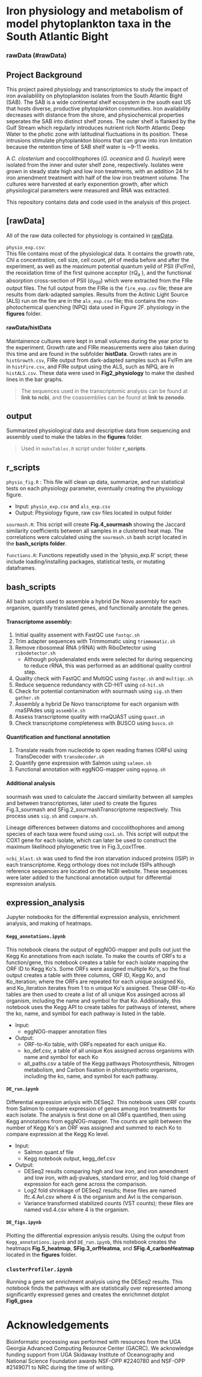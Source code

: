 # Iron physiology and metabolism of model phytoplankton taxa in the South Atlantic Bight
### rawData (#rawData)

## Project Background

This project paired physiology and transcriptomics to study the impact of iron availablility on phytoplankton isolates from the South Atlantic Bight (SAB). The SAB is a wide continental shelf ecosystem in the south east US that hosts diverse, productive phytoplankton communities. Iron availability decreases with distance from the shore, and physiochemical properties seperates the SAB into distinct shelf zones. The outer shelf is flanked by the Gulf Stream which regularly introduces nutrient rich North Atlantic Deep Water to the photic zone with latitudinal fluctuations in its position. These intrusions stimulate phytoplankton blooms that can grow into iron limitation because the retention time of SAB shelf water is ~9-11 weeks. 

A <i>C. closterium</i> and coccolithophores (<i>G. oceanica</i> and <i>G. huxleyi</i>) were isolated from the inner and outer shelf zone, respectively. Isolates were grown in steady state high and low iron treatments, with an addition 24 hr iron amendment treatment with half of the low iron treatment volume. The cultures were harvested at early exponention growth, after which physiological parameters were measured and RNA was extracted. 

This repository contains data and code used in the analysis of this project. 

## [rawData]

All of the raw data collected for physiology is contained in [rawData](rawData/). 

`physio_exp.csv`:   
This file contains most of the physiological data. It contains the growth rate, Chl a concentration, cell size, cell count, pH of media before and after the experiment, as well as the maximum potential quantum yeild of PSII (Fv/Fm), the reoxidation time of the first quinone acceptor ($\tau Q_a$ ), and the functional absorption cross-section of PSII ($\sigma_{PSII}$) which were extracted from the FIRe output files. The full output from the FIRe is the `fire_exp.csv` file; these are results from dark-adapted samples. Results from the Actinic Light Source (ALS) run on the fire are in the `als_exp.csv` file; this contains the non-photochemical quenching (NPQ) data used in Figure 2F. physiology in the **figures** folder. 

#### rawData/histData

Maintainence cultures were kept in small volumes during the year prior to the experiment. Growth rate and FIRe measurements were also taken during this time and are found in the subfolder **histData**. Growth rates are in `histGrowth.csv`, FIRe output from dark-adapted samples such as Fv/Fm are in `histFire.csv`, and FIRe output using the ALS, such as NPQ, are in `histALS.csv`. These data were used in **Fig2_physiology** to make the dashed lines in the bar graphs.

>The sequences used in the transcriptomic analysis can be found at **link to ncbi**, and the coassemblies can be found at **link to zenodo**. 

## output

Summarized physiological data and descriptive data from sequencing and assembly used to make the tables in the **figures** folder. 
>Used in `makeTables.R` script under folder **r_scripts**. 

## r_scripts

 `physio_fig.R` :
 This file will clean up data, summarize, and run statistical tests on each physiology parameter, eventually creating the physiology figure.
 - Input: `physio_exp.csv` and `als_exp.csv`
 - Output: Physiology figure, raw csv files located in output folder

`sourmash.R`:
This script will create **Fig.4_sourmash** showing the Jaccard similarity coefficients between all samples in a clustered heat map. The correlations were calculated using the `sourmash.sh` bash script located in the **bash_scripts folder**.

`functions.R`: 
Functions repeatidly used in the 'physio_exp.R' script; these include loading/installing packages, statistical tests, or mutating dataframes. 

## bash_scripts

All bash scripts used to assemble a hybrid De Novo assembly for each organism, quantify translated genes, and functionally annotate the genes. 

#### Transcriptome assembly:

1. Initial quality assement with FastQC use `fastqc.sh`
2. Trim adapter sequences with Trimmomatic using `trimmomatic.sh`
3. Remove ribosomeal RNA (rRNA) with RiboDetector using `ribodetector.sh`
    - Although polyadenalated ends were selected for during sequencing to reduce rRNA, this was performed as an additional quality control step.
4. Quality check with FastQC and MultiQC using `fastqc.sh` and `multiqc.sh`
5. Reduce sequence redundancy with CD-HIT using `cd-hit.sh`
6. Check for potential contamination with sourmash using `sig.sh` then `gather.sh`
7. Assembly a hybrid De Novo transcriptome for each organism with rnaSPAdes usig `assemble.sh`
8. Assess transcriptome quality with rnaQUAST using `quast.sh`
9. Check transcriptome completeness with BUSCO using `busco.sh`

#### Quantification and functional annotation

1. Translate reads from nucleotide to open reading frames (ORFs) using TransDecoder with `transdecoder.sh`
2. Quantify gene expression with Salmon using `salmon.sh`
3. Functional annotation with eggNOG-mapper using `eggnog.sh`

#### Additional analysis

sourmash was used to calculate the Jaccard similarity between all samples and between transcriptomes, later used to create the figures Fig.3_sourmash and SFig.2_sourmashTranscriptome respectively. This process uses `sig.sh` and `compare.sh`. 

Lineage differences between diatoms and coccolithophores and among species of each taxa were found using `cox1.sh`. This script will output the COX1 gene for each isolate, which can later be used to construct the maximum likelihood phylogenetic tree in Fig.3_cox1Tree. 

`ncbi_blast.sh` was used to find the iron starvation induced proteins (ISIP) in each transcriptome. Kegg orthology does not include ISIPs although reference sequences are located on the NCBI website. These sequences were later added to the functional annotation output for differential expression analysis. 

## expression_analysis

Jupyter notebooks for the differential expression analysis, enrichment analysis, and making of heatmaps.

#### `Kegg_annotations.ipynb`
This notebook cleans the output of eggNOG-mapper and pulls out just the Kegg Ko annotations from each isolate. To make the counts of ORFs to a function/gene, this notebook creates a table for each isolate mapping the ORF ID to Kegg Ko's. Some ORFs were assigned multiple Ko's, so the final output creates a table with three columns, ORF ID, Kegg Ko, and Ko_iteration; where the ORFs are repeated for each unique assigned Ko, and Ko_iteration iterates from 1 to n unique Ko's assigned. These ORF-to-Ko tables are then used to create a list of all unique Kos assinged across all organism, including the name and symbol for that Ko. Additionally, this notebook uses the Kegg API to create tables for pathways of interest, where the ko, name, and symbol for each pathway is listed in the table. 
- Input:
  - eggNOG-mapper annotation files
- Output:
  - ORF-to-Ko table, with ORFs repeated for each unique Ko.
  - ko_def.csv, a table of all unique Kos assigned across organisms with name and symbol for each Ko
  - all_paths.csv a table of the Kegg pathways Photosynthesis, Nitrogen metabolism, and Carbon fixation in photosynthetic organisms, including the ko, name, and symbol for each pathway.

#### `DE_run.ipynb`
Differential expression anlysis with DESeq2. This notebook uses ORF counts from Salmon to compare expression of genes among iron treatments for each isolate. The analysis is first done on all ORFs quantified, then using Kegg annotations from eggNOG-mapper. The counts are split between the number of Kegg Ko's an ORF was assigned and summed to each Ko to compare expression at the Kegg Ko level.
- Input:
  - Salmon quant.sf file
  - Kegg notebook output, kegg_def.csv
- Output:
  - DESeq2 results comparing high and low iron, and iron amendment and low iron, with adj-pvalues, standard error, and log fold change of expression for each gene across the comparison.
  - Log2 fold shrinkage of DESeq2 results; these files are named lfc.4.Avl.csv where 4 is the organism and Avl is the comparison.
  - Variance transformed stabilized counts (VST counts); these files are named vsd.4.csv where 4 is the organism.
 
#### `DE_figs.ipynb`
Plotting the differential expression anlysis results. Using the output from `Kegg_annotations.ipynb` and `DE_run.ipynb`, this notebook creates the heatmaps **Fig.5_heatmap**, **SFig.3_orfHeatma**, and **SFig.4_carbonHeatmap** located in the **figures** folder.

### `clusterProfiler.ipynb`
Running a gene set enrichment analysis using the DESeq2 results. This notebook finds the pathways with are statistically over represented among significantly expressed genes and creates the enrichmnet dotplot **Fig6_gsea**



# Acknowledgements

Bioinformatic processing was performed with resources from the UGA Georgia Advanced Computing Resource Center (GACRC). We acknowledge funding support from UGA Skidaway Institute of Oceanography and National Science Foundation awards NSF-OPP #2240780 and NSF-OPP #2149071 to NRC during the time of writing.
